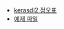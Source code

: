 - [kerasdl2 정오표](https://tensorflow.blog/kerasdl2/)
- [예제 파일](https://github.com/rickiepark/deep-learning-with-python-2nd)
